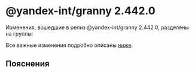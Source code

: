 # @yandex-int/granny 2.442.0

<!-- ЧЕЛОВЕЧЕСКОЕ ВСТУПЛЕНИЕ -->

Изменения, вошедшие в релиз @yandex-int/granny 2.442.0, разделены на группы:

Все важные изменения подробно описаны [ниже](#Пояснения).

## Пояснения

